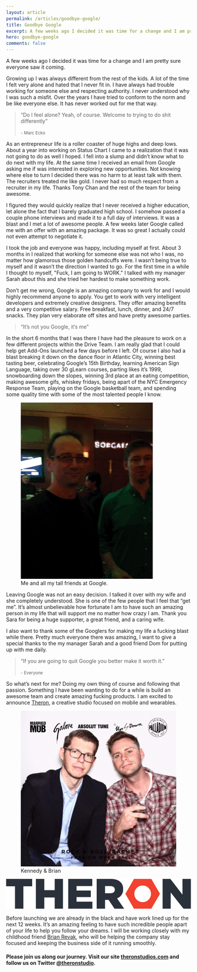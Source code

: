 ```yaml
---
layout: article
permalink: /articles/goodbye-google/
title: Goodbye Google
excerpt: A few weeks ago I decided it was time for a change and I am pretty sure everyone saw it coming.
hero: goodbye-google
comments: false
---
```


<p>A few weeks ago I decided it was time for a change and I am pretty sure everyone saw it coming.</p>
<p>Growing up I was always different from the rest of the kids. A lot of the time I felt very alone and hated that I never fit in. I have always had trouble working for someone else and respecting authority. I never understood why I was such a misfit. Over the years I have tried to conform to the norm and be like everyone else. It has never worked out for me that way.</p>

<blockquote>
<p>&ldquo;Do I feel alone? Yeah, of course. Welcome to trying to do shit differently&rdquo;</p>
<small>- Marc Ecko</small>
</blockquote>

<p>As an entrepreneur life is a roller coaster of huge highs and deep lows. About a year into working on Status Chart I came to a realization that it was not going to do as well I hoped. I fell into a slump and didn’t know what to do next with my life. At the same time I received an email from Google asking me if was interested in exploring new opportunities. Not knowing where else to turn I decided there was no harm to at least talk with them. The recruiters treated me like gold. I never had so much respect from a recruiter in my life. Thanks Tony Chan and the rest of the team for being awesome.</p>
<p>I figured they would quickly realize that I never received a higher education, let alone the fact that I barely graduated high school. I somehow passed a couple phone interviews and made it to a full day of interviews. It was a blast and I met a lot of awesome people. A few weeks later Google called me with an offer with an amazing package. It was so great I actually could not even attempt to negotiate it.</p>
<p>I took the job and everyone was happy, including myself at first. About 3 months in I realized that working for someone else was not who I was, no matter how glamorous those golden handcuffs were. I wasn’t being true to myself and it wasn’t the direction I wanted to go. For the first time in a while I thought to myself, "Fuck, I am going to WORK." I talked with my manager Sarah about this and she tried her hardest to make something work.</p>
<p>Don’t get me wrong, Google is an amazing company to work for and I would highly recommend anyone to apply. You get to work with very intelligent developers and extremely creative designers. They offer amazing benefits and a very competitive salary. Free breakfast, lunch, dinner, and 24/7 snacks. They plan very elaborate off sites and have pretty awesome parties.</p>

<blockquote>
<p>&ldquo;It’s not you Google, it’s me&rdquo;</p>
</blockquote>

<p>In the short 6 months that I was there I have had the pleasure to work on a few different projects within the Drive Team. I am really glad that I could help get Add-Ons launched a few days before I left. Of course I also had a blast breaking it down on the dance floor in Atlantic City, winning best tasting beer, celebrating Google’s 15th Birthday, learning American Sign Language, taking over 30 gLearn courses, parting likes it’s 1999, snowboarding down the slopes, winning 3rd place at an eating competition, making awesome gifs, whiskey fridays, being apart of the NYC Emergency Response Team, playing on the Google basketball team, and spending some quality time with some of the most talented people I know.</p>

<figure class="center">
<img src="/assets/posts/goodbye-google/tall-googlers.gif"/>
<figcaption>Me and all my tall friends at Google.</figcaption>
</figure>

<p>Leaving Google was not an easy decision. I talked it over with my wife and she completely understood. She is one of the few people that I feel that “get me”. It’s almost unbelievable how fortunate I am to have such an amazing person in my life that will support me no matter how crazy I am. Thank you Sara for being a huge supporter, a great friend, and a caring wife.</p>
<p>I also want to thank some of the Googlers for making my life a fucking blast while there. Pretty much everyone there was amazing, I want to give a special thanks to the my manager Sarah and a good friend Dom for putting up with me daily.</p>

<blockquote>
<p>&ldquo;If you are going to quit Google you better make it worth it.&rdquo;</p>
<small>- Everyone</small>
</blockquote>

<p>So what’s next for me? Doing my own thing of course and following that passion. Something I have been wanting to do for a while is build an awesome team and create amazing fucking products. I am excited to announce <a href="http://theronstudios.com/">Theron</a>, a creative studio focused on mobile and wearables.</p>

<figure>
<img src="/assets/posts/goodbye-google/kennedy-brian.gif"/>
<figcaption>Kennedy &amp; Brian</figcaption>
</figure>

<img src="/assets/posts/goodbye-google/theron.png"/>

<p>Before launching we are already in the black and have work lined up for the next 12 weeks. It’s an amazing feeling to have such incredible people apart of your life to help you follow your dreams. I will be working closely with my childhood friend <a href="https://twitter.com/btrevak">Brian Revak</a>, who will be helping the company stay focused and keeping the business side of it running smoothly.</p>

<h4>Please join us along our journey. Visit our site <a href="http://theronstudios.com/">theronstudios.com</a> and follow us on Twitter <a href="https://twitter.com/theronstudio">@theronstudio</a>.</h4>
